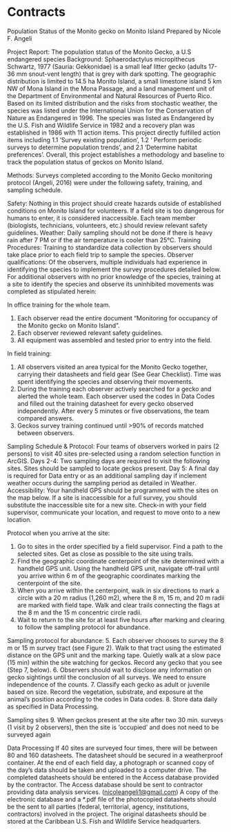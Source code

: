 # Contracts

Population Status of the Monito gecko on Monito Island
Prepared by Nicole F. Angeli

Project Report: The population status of the Monito Gecko, a U.S endangered species
Background: Sphaerodactylus micropithecus Schwartz, 1977 (Sauria: Gekkonidae) is a small leaf litter gecko (adults 17-36 mm snout-vent length) that is grey with dark spotting. The geographic distribution is limited to 14.5 ha Monito Island, a small limestone island 5 km NW of Mona Island in the Mona Passage, and a land management unit of the Department of Environmental and Natural Resources of Puerto Rico. Based on its limited distribution and the risks from stochastic weather, the species was listed under the International Union for the Conservation of Nature as Endangered in 1996. The species was listed as Endangered by the U.S. Fish and Wildlife Service in 1982 and a recovery plan was established in 1986 with 11 action items. This project directly fulfilled action items including 1.1 ‘Survey existing population’, 1.2 ‘ Perform periodic surveys to determine population trends’, and 2.1 ‘Determine habitat preferences’. Overall, this project establishes a methodology and baseline to track the population status of geckos on Monito Island. 

Methods: Surveys completed according to the Monito Gecko monitoring protocol (Angeli, 2016) were under the following safety, training, and sampling schedule.

Safety: Nothing in this project should create hazards outside of established conditions on Monito Island for volunteers. If a field site is too dangerous for humans to enter, it is considered inaccessible. Each team member (biologists, technicians, volunteers, etc.) should review relevant safety guidelines.
Weather: Daily sampling should not be done if there is heavy rain after 7 PM or if the air temperature is cooler than 25°C.
Training Procedures: Training to standardize data collection by observers should take place prior to each field trip to sample the species. 
Observer qualifications: Of the observers, multiple individuals had experience in identifying the species to implement the survey procedures detailed below. For additional observers with no prior knowledge of the species, training at a site to identify the species and observe its uninhibited movements was completed as stipulated herein: 

In office training for the whole team.
1.	Each observer read the entire document “Monitoring for occupancy of the Monito gecko on Monito Island”. 
2.	Each observer reviewed relevant safety guidelines.
3.	All equipment was assembled and tested prior to entry into the field.

In field training: 
1.	All observers visited an area typical for the Monito Gecko together, carrying their datasheets and field gear (See Gear Checklist). Time was spent identifying the species and observing their movements.
2.	During the training each observer actively searched for a gecko and alerted the whole team. Each observer used the codes in Data Codes and filled out the training datasheet for every gecko observed independently. After every 5 minutes or five observations, the team compared answers. 
3.	Geckos survey training continued until >90% of records matched between observers.


Sampling Schedule & Protocol:
Four teams of observers worked in pairs (2 persons) to visit 40 sites pre-selected using a random selection function in ArcGIS. 
Days 2-4: Two sampling days are required to visit the following sites. Sites should be sampled to locate geckos present. 
Day 5: A final day is required for Data entry or as an additional sampling day if inclement weather occurs during the sampling period as detailed in Weather.
Accessibility: Your handheld GPS should be programmed with the sites on the map below. If a site is inaccessible for a full survey, you should substitute the inaccessible site for a new site. Check-in with your field supervisor, communicate your location, and request to move onto to a new location. 
 
Protocol when you arrive at the site:
1.	Go to sites in the order specified by a field supervisor. Find a path to the selected sites. Get as close as possible to the site using trails. 
2.	Find the geographic coordinate centerpoint of the site determined with a handheld GPS unit. Using the handheld GPS unit, navigate off-trail until you arrive within 6 m of the geographic coordinates marking the centerpoint of the site. 
3.	When you arrive within the centerpoint, walk in six directions to mark a circle with a 20 m radius (1,260 m2), where the 8 m, 15 m, and 20 m radii are marked with field tape. Walk and clear trails connecting the flags at the 8 m and the 15 m concentric circle radii.
4.	Wait to return to the site for at least five hours after marking and clearing to follow the sampling protocol for abundance.

Sampling protocol for abundance:
5.	Each observer chooses to survey the 8 m or 15 m survey tract (see Figure 2). Walk to that tract using the estimated distance on the GPS unit and the marking tape.  Quietly walk at a slow pace (15 min) within the site watching for geckos. Record any gecko that you see (Step 7, below). 
6.	Observers should wait to disclose any information on gecko sightings until the conclusion of all surveys. We need to ensure independence of the counts.
7.	Classify each gecko as adult or juvenile based on size. Record the vegetation, substrate, and exposure at the animal’s position according to the codes in Data codes. 
8.	Store data daily as specified in Data Processing. 

Sampling sites 
9.	When geckos present at the site after two 30 min. surveys (1 visit by 2 observers), then the site is ‘occupied’ and does not need to be surveyed again

Data Processing
If 40 sites are surveyed four times, there will be between 80 and 160 datasheets. The datasheet should be secured in a weatherproof container. At the end of each field day, a photograph or scanned copy of the day’s data should be taken and uploaded to a computer drive. 
The completed datasheets should be entered in the Access database provided by the contractor. The Access database should be sent to contractor providing data analysis services. (nicoleangeli1@gmail.com)
A copy of the electronic database and a *.pdf file of the photocopied datasheets should be the sent to all parties (federal, territorial, agency, institutions, contractors) involved in the project. The original datasheets should be stored at the Caribbean U.S. Fish and Wildlife Service headquarters. 


